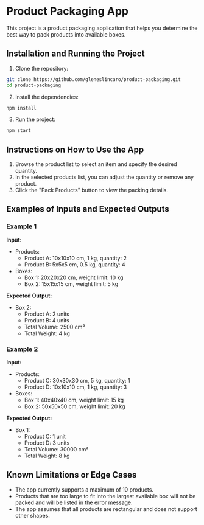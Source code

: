 # Product Packaging App

This project is a product packaging application that helps you determine the best way to pack products into available boxes.

## Installation and Running the Project

1. Clone the repository:
  ```sh
  git clone https://github.com/gleneslincaro/product-packaging.git
  cd product-packaging
  ```

2. Install the dependencies:
  ```sh
  npm install
  ```

3. Run the project:
  ```sh
  npm start
  ```

## Instructions on How to Use the App

1. Browse the product list to select an item and specify the desired quantity.
2. In the selected products list, you can adjust the quantity or remove any product.
3. Click the "Pack Products" button to view the packing details.

## Examples of Inputs and Expected Outputs

### Example 1

**Input:**
- Products:
  - Product A: 10x10x10 cm, 1 kg, quantity: 2
  - Product B: 5x5x5 cm, 0.5 kg, quantity: 4
- Boxes:
  - Box 1: 20x20x20 cm, weight limit: 10 kg
  - Box 2: 15x15x15 cm, weight limit: 5 kg

**Expected Output:**
- Box 2:
  - Product A: 2 units
  - Product B: 4 units
  - Total Volume: 2500 cm³
  - Total Weight: 4 kg

### Example 2

**Input:**
- Products:
  - Product C: 30x30x30 cm, 5 kg, quantity: 1
  - Product D: 10x10x10 cm, 1 kg, quantity: 3
- Boxes:
  - Box 1: 40x40x40 cm, weight limit: 15 kg
  - Box 2: 50x50x50 cm, weight limit: 20 kg

**Expected Output:**
- Box 1:
  - Product C: 1 unit
  - Product D: 3 units
  - Total Volume: 30000 cm³
  - Total Weight: 8 kg

## Known Limitations or Edge Cases

- The app currently supports a maximum of 10 products.
- Products that are too large to fit into the largest available box will not be packed and will be listed in the error message.
- The app assumes that all products are rectangular and does not support other shapes.

